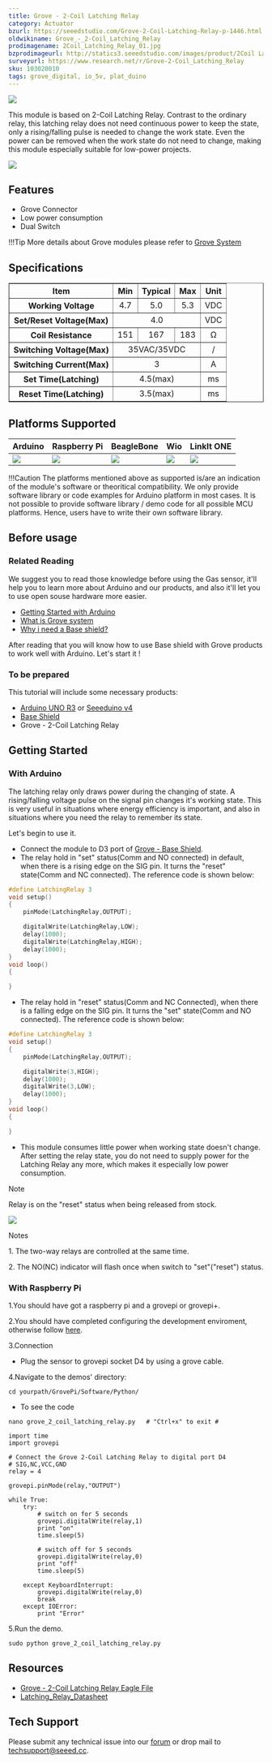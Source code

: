 ```yaml
---
title: Grove - 2-Coil Latching Relay
category: Actuator
bzurl: https://seeedstudio.com/Grove-2-Coil-Latching-Relay-p-1446.html
oldwikiname: Grove_-_2-Coil_Latching_Relay
prodimagename: 2Coil_Latching_Relay_01.jpg
bzprodimageurl: http://statics3.seeedstudio.com/images/product/2Coil Latching Relay.jpg
surveyurl: https://www.research.net/r/Grove-2-Coil_Latching_Relay
sku: 103020010
tags: grove_digital, io_5v, plat_duino
---
```


![](https://raw.githubusercontent.com/SeeedDocument/Grove-2-Coil_Latching_Relay/master/img/2Coil_Latching_Relay_01.jpg)

This module is based on 2-Coil Latching Relay. Contrast to the ordinary relay, this latching relay does not need continuous power to keep the state, only a rising/falling pulse is needed to change the work state. Even the power can be removed when the work state do not need to change, making this module especially suitable for low-power projects.

[![](https://raw.githubusercontent.com/SeeedDocument/common/master/Get_One_Now_Banner.png)](http://www.seeedstudio.com/Grove-2-Coil-Latching-Relay-p-1446.html)

Features
-------

-   Grove Connector
-   Low power consumption
-   Dual Switch

!!!Tip
    More details about Grove modules please refer to [Grove System](http://wiki.seeedstudio.com/Grove_System/)

Specifications
-------------

<table border="1" cellspacing="0" width="80%">
<tr>
<th scope="col">
Item
</th>
<th scope="col">
Min
</th>
<th scope="col">
Typical
</th>
<th scope="col">
Max
</th>
<th scope="col">
Unit
</th>
</tr>
<tr align="center">
<th scope="row">
Working Voltage
</th>
<td>
4.7
</td>
<td>
5.0
</td>
<td>
5.3
</td>
<td>
VDC
</td>
</tr>
<tr align="center">
<th scope="row">
Set/Reset Voltage(Max)
</th>
<td colspan="3">
4.0
</td>
<td>
VDC
</td>
</tr>
<tr align="center">
<th scope="row">
Coil Resistance
</th>
<td>
151
</td>
<td>
167
</td>
<td>
183
</td>
<td>
Ω
</td>
</tr>
<tr align="center">
<th scope="row">
Switching Voltage(Max)
</th>
<td colspan="3">
35VAC/35VDC
</td>
<td>
/
</td>
</tr>
<tr align="center">
<th scope="row">
Switching Current(Max)
</th>
<td colspan="3">
3
</td>
<td>
A
</td>
</tr>
<tr align="center">
<th scope="row">
Set Time(Latching)
</th>
<td colspan="3">
4.5(max)
</td>
<td>
ms
</td>
</tr>
<tr align="center">
<th scope="row">
Reset Time(Latching)
</th>
<td colspan="3">
3.5(max)
</td>
<td>
ms
</td>
</tr>
</table>

Platforms Supported
-------------------

| Arduino                                                                                             | Raspberry Pi                                                                                             | BeagleBone                                                                                      | Wio                                                                                               | LinkIt ONE                                                                                         |
|-----------------------------------------------------------------------------------------------------|----------------------------------------------------------------------------------------------------------|-------------------------------------------------------------------------------------------------|---------------------------------------------------------------------------------------------------|----------------------------------------------------------------------------------------------------|
| ![](https://raw.githubusercontent.com/SeeedDocument/wiki_english/master/docs/images/arduino_logo.jpg) | ![](https://raw.githubusercontent.com/SeeedDocument/wiki_english/master/docs/images/raspberry_pi_logo_n.jpg) | ![](https://raw.githubusercontent.com/SeeedDocument/wiki_english/master/docs/images/bbg_logo_n.jpg) | ![](https://raw.githubusercontent.com/SeeedDocument/wiki_english/master/docs/images/wio_logo_n.jpg) | ![](https://raw.githubusercontent.com/SeeedDocument/wiki_english/master/docs/images/linkit_logo_n.jpg) |

!!!Caution
    The platforms mentioned above as supported is/are an indication of the module's software or theoritical compatibility. We only provide software library or code examples for Arduino platform in most cases. It is not possible to provide software library / demo code for all possible MCU platforms. Hence, users have to write their own software library.




Before usage
------------

### Related Reading

We suggest you to read those knowledge before using the Gas sensor, it'll help you to learn more about Arduino and our products, and also it'll let you to use open souse hardware more easier.

-   [Getting Started with Arduino](/Getting_Started_with_Seeeduino)
-   [What is Grove system](/Grove_System)
-   [Why i need a Base shield?](/Base_Shield_V2)

After reading that you will know how to use Base shield with Grove products to work well with Arduino. Let's start it !

### To be prepared

This tutorial will include some necessary products:

-   [Arduino UNO R3](http://www.seeedstudio.com/depot/Arduino-Uno-Rev3-p-694.html) or [Seeeduino v4](http://www.seeedstudio.com/depot/Seeeduino-V4-p-669.html)
-   [Base Shield](http://www.seeedstudio.com/depot/Base-Shield-V2-p-1378.html)
-   Grove - 2-Coil Latching Relay


Getting Started
-----

### With Arduino

The latching relay only draws power during the changing of state. A rising/falling voltage pulse on the signal pin changes it's working state. This is very useful in situations where energy efficiency is important, and also in situations where you need the relay to remember its state.

Let's begin to use it.

-   Connect the module to D3 port of [Grove - Base Shield](/Base_Shield_V2 "Grove - Base Shield").
-   The relay hold in "set" status(Comm and NO connected) in default, when there is a rising edge on the SIG pin. It turns the "reset" state(Comm and NC connected). The reference code is shown below:

```c
#define LatchingRelay 3
void setup()
{
    pinMode(LatchingRelay,OUTPUT);

    digitalWrite(LatchingRelay,LOW);
    delay(1000);
    digitalWrite(LatchingRelay,HIGH);
    delay(1000);
}
void loop()
{

}
```

-   The relay hold in "reset" status(Comm and NC Connected), when there is a falling edge on the SIG pin. It turns the "set" state(Comm and NO connected). The reference code is shown below:

```c
#define LatchingRelay 3
void setup()
{
    pinMode(LatchingRelay,OUTPUT);

    digitalWrite(3,HIGH);
    delay(1000);
    digitalWrite(3,LOW);
    delay(1000);
}
void loop()
{

}
```

-   This module consumes little power when working state doesn't change. After setting the relay state, you do not need to supply power for the Latching Relay any more, which makes it especially low power consumption.

<div class="admonition note">
<p class="admonition-title">Note</p>
Relay is on the "reset" status when being released from stock.
</div>

![](https://raw.githubusercontent.com/SeeedDocument/Grove-2-Coil_Latching_Relay/master/img/Latching_Relay_Diagram.jpg)


<div class="admonition note">
<p class="admonition-title">Notes</p>
<p> 1. The two-way relays are controlled at the same time.</p>
<p> 2. The NO(NC) indicator will flash once when switch to "set"("reset") status.</p>
</div>


### With Raspberry Pi

1.You should have got a raspberry pi and a grovepi or grovepi+.

2.You should have completed configuring the development enviroment, otherwise follow [here](/GrovePi_Plus).

3.Connection

-   Plug the sensor to grovepi socket D4 by using a grove cable.

4.Navigate to the demos' directory:

```
cd yourpath/GrovePi/Software/Python/
```
-   To see the code

```
nano grove_2_coil_latching_relay.py   # "Ctrl+x" to exit #
```

```
import time
import grovepi

# Connect the Grove 2-Coil Latching Relay to digital port D4
# SIG,NC,VCC,GND
relay = 4

grovepi.pinMode(relay,"OUTPUT")

while True:
    try:
        # switch on for 5 seconds
        grovepi.digitalWrite(relay,1)
        print "on"
        time.sleep(5)

        # switch off for 5 seconds
        grovepi.digitalWrite(relay,0)
        print "off"
        time.sleep(5)

    except KeyboardInterrupt:
        grovepi.digitalWrite(relay,0)
        break
    except IOError:
        print "Error"
```

5.Run the demo.
```
sudo python grove_2_coil_latching_relay.py
```

Resources
--------

- [Grove - 2-Coil Latching Relay Eagle File](https://raw.githubusercontent.com/SeeedDocument/Grove-2-Coil_Latching_Relay/master/res/Grove-2-Coil_Latching_Relay_Eagle_File.zip)
- [Latching_Relay_Datasheet](https://raw.githubusercontent.com/SeeedDocument/Grove-2-Coil_Latching_Relay/master/res/Latching_Relay_Datesheet.pdf)

<!-- This Markdown file was created from http://www.seeedstudio.com/wiki/Grove_-_2-Coil_Latching_Relay -->

## Tech Support
Please submit any technical issue into our [forum](http://forum.seeedstudio.com/) or drop mail to techsupport@seeed.cc. 